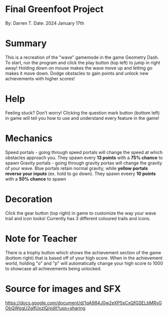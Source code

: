 # Final Greenfoot Project
By: Darren T.
Date: 2024 January 17th

# Summary
This is a recreation of the "wave" gamemode in the game Geometry Dash. To start, run the program and click the play button (top left) to jump in right away! Holding down on mouse makes the wave move up and letting go makes it move down. Dodge obstacles to gain points and unlock new achievements with higher scores!

# Help
Feeling stuck? Don't worry! Clicking the question mark button (bottom left) in game will tell you how to use and understand every feature in the game! 

# Mechanics
Speed portals - going through speed portals will change the speed at which obstacles approach you. They spawn every **13 points** with a **75% chance** to spawn
Gravity portals - going through gravity portas will change the gravity of your wave. Blue portals retain normal gravity, while **yellow portals reverse your inputs** (ex. hold to go down). They spawn eveery **10 points** with a **50% chance** to spawn

# Decoration
Click the gear button (top right) in game to customize the way your wave trail and icon looks! Currently has 3 different coloured trails and icons.

# Note for Teacher
There is a trophy button which shows the achievement section of the game (bottom right) that is based off of your high score. When in the achievement world, holding "o" and "p" will automatically change your high score to 1000 to showcase all achievements being unlocked.

# Source for images and SFX
https://docs.google.com/document/d/1qA984J0w2eXP5sCxQfGSELbMRyGObQWggU2glfUxzlQ/edit?usp=sharing


